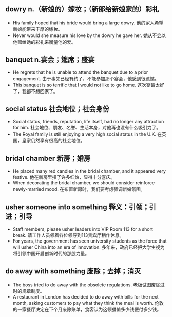 ## dowry n.（新娘的）嫁妆；（新郎给新娘家的）彩礼
* His family hoped that his bride would bring a large dowry. 他的家人希望新娘能带来丰厚的嫁妆。 
* Never would she measure his love by the dowry he gave her. 她从不会以他赠给她的彩礼来衡量他的爱。

## banquet n.宴会；筵席；盛宴
* He regrets that he is unable to attend the banquet due to a prior engagement. 由于事先已经有约了，不能参加那个宴会，他感到很遗憾。
* This banquet is so terrific that I would not like to go home. 这次宴请太好了，我都不想回家了。

## social status 社会地位；社会身份
* Social status, friends, reputation, life itself, had no longer any attraction for him. 社会地位、朋友、名誉、生活本身，对他再也没有什么吸引力了。
* The Royal family is still enjoying a very high social status in the U.K. 在英国，皇家仍然享有很高的社会地位。

## bridal chamber 新房；婚房
* He placed many red candles in the bridal chamber, and it appeared very festive. 他在新房里摆了许多红烛，显得十分喜庆。
* When decorating the bridal chamber, we should consider reinforce newly-married mood. 在布置新房时，我们要考虑强调新婚氛围。

## usher someone into something 释义：引领；引进；引导
* Staff members, please usher leaders into VIP Room 113 for a short break. 请工作人员领着各位领导到113贵宾厅稍作休息。
* For years, the government has seen university students as the force that will usher China into an era of innovation. 多年来，政府已经把大学生视为将引领中国开启创新时代的那股力量。

## do away with something 废除；去掉；消灭
* The boss tried to do away with the obsolete regulations. 老板试图废除过时的规章制度。 
* A restaurant in London has decided to do away with bills for the next month, asking customers to pay what they think the meal is worth. 伦敦的一家餐厅决定在下个月废除账单，食客认为这顿餐值多少钱便付多少钱。
